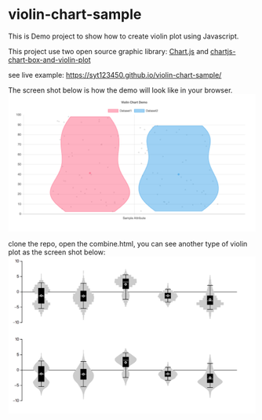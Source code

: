 # violin-chart-sample

This is Demo project to show how to create violin plot using Javascript.

This project use two open source graphic library: [Chart.js](https://github.com/chartjs/Chart.js) and [chartjs-chart-box-and-violin-plot](https://github.com/datavisyn/chartjs-chart-box-and-violin-plot)

see live example: https://syt123450.github.io/violin-chart-sample/

The screen shot below is how the demo will look like in your browser. 
![screenshot-url]

clone the repo, open the combine.html, you can see another type of violin plot as the screen shot below:
![plot]

[screenshot-url]: https://github.com/syt123450/violin-chart-sample/blob/master/assets/screenShot/demo.png
[plot]:https://github.com/syt123450/violin-chart-sample/blob/master/assets/screenShot/example.png
